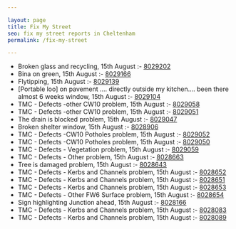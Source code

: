 ```yaml
---

layout: page
title: Fix My Street
seo: fix my street reports in Cheltenham
permalink: /fix-my-street

---
```


<!-- fix_marker starts -->

- Broken glass and recycling, 15th August :- [8029202](https://www.fixmystreet.com/report/8029202)
- Bina on green, 15th August :- [8029166](https://www.fixmystreet.com/report/8029166)
- Flytipping, 15th August :- [8029139](https://www.fixmystreet.com/report/8029139)
- [Portable loo] on pavement .... directly outside my kitchen.... been there almost 6 weeks window, 15th August :- [8029104](https://www.fixmystreet.com/report/8029104)
- TMC - Defects -other CW10 problem, 15th August :- [8029058](https://www.fixmystreet.com/report/8029058)
- TMC - Defects -other CW10 problem, 15th August :- [8029051](https://www.fixmystreet.com/report/8029051)
- The drain is blocked problem, 15th August :- [8029047](https://www.fixmystreet.com/report/8029047)
- Broken shelter window, 15th August :- [8028906](https://www.fixmystreet.com/report/8028906)
- TMC - Defects -CW10 Potholes problem, 15th August :- [8029052](https://www.fixmystreet.com/report/8029052)
- TMC - Defects -CW10 Potholes problem, 15th August :- [8029050](https://www.fixmystreet.com/report/8029050)
- TMC - Defects - Vegetation problem, 15th August :- [8029059](https://www.fixmystreet.com/report/8029059)
- TMC - Defects - Other problem, 15th August :- [8028663](https://www.fixmystreet.com/report/8028663)
- Tree is damaged problem, 15th August :- [8028643](https://www.fixmystreet.com/report/8028643)
- TMC - Defects - Kerbs and Channels problem, 15th August :- [8028652](https://www.fixmystreet.com/report/8028652)
- TMC - Defects - Kerbs and Channels problem, 15th August :- [8028651](https://www.fixmystreet.com/report/8028651)
- TMC - Defects - Kerbs and Channels problem, 15th August :- [8028653](https://www.fixmystreet.com/report/8028653)
- TMC - Defects - Other FW6  Surface problem, 15th August :- [8028654](https://www.fixmystreet.com/report/8028654)
- Sign highlighting Junction ahead, 15th August :- [8028166](https://www.fixmystreet.com/report/8028166)
- TMC - Defects - Kerbs and Channels problem, 15th August :- [8028083](https://www.fixmystreet.com/report/8028083)
- TMC - Defects - Kerbs and Channels problem, 15th August :- [8028089](https://www.fixmystreet.com/report/8028089)

<!-- fix_marker ends -->